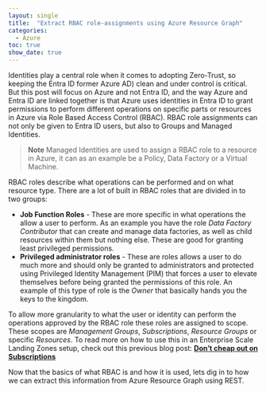```yaml
---
layout: single
title:  "Extract RBAC role-assignments using Azure Resource Graph"
categories: 
  - Azure
toc: true
show_date: true
---
```

Identities play a central role when it comes to adopting Zero-Trust, so keeping the Entra ID former Azure AD) clean and under control is critical. But this post will focus on Azure and not Entra ID, and the way Azure and Entra ID are linked together is that Azure uses identities in Entra ID to grant permissions to perform different operations on specific parts or resources in Azure via Role Based Access Control (RBAC). RBAC role assignments can not only be given to Entra ID users, but also to Groups and Managed Identities.

> **Note** Managed Identities are used to assign a RBAC role to a resource in Azure, it can as an example be a Policy, Data Factory or a Virtual Machine.

RBAC roles describe what operations can be performed and on what resource type. There are a lot of built in RBAC roles that are divided in to two groups:
- **Job Function Roles** - These are more specific in what operations the allow a user to perform. As an example you have the role *Data Factory Contributor* that can create and manage data factories, as well as child resources within them but nothing else. These are good for granting least privileged permissions.
- **Privileged administrator roles** - These are roles allows a user to do much more and should only be granted to administrators and protected using Privileged Identity Management (PIM) that forces a user to elevate themselves before being granted the permissions of this role. An example of this type of role is the *Owner* that basically hands you the keys to the kingdom. 

To allow more granularity to what the user or identity can perform the operations approved by the RBAC role these roles are assigned to scope. These scopes are *Management Groups*, *Subscriptions*, *Resource Groups* or specific *Resources*. To read more on how to use this in an Enterprise Scale Landing Zones setup, check out this previous blog post: **[Don’t cheap out on Subscriptions](https://klasen.cloud/azure/dont-cheap-out-on-subscriptions/)**



Now that the basics of what RBAC is and how it is used, lets dig in to how we can extract this information from Azure Resource Graph using REST.